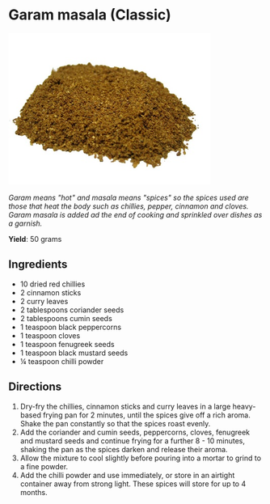 # Garam masala (Classic)

![Garam Masala](resources/garam-masala.jpg)

*Garam means "hot" and masala means "spices" so the spices used are those that heat the body such as chillies, pepper, cinnamon and cloves. Garam masala is added ad the end of cooking and sprinkled over dishes as a garnish.*

**Yield**: 50 grams

## Ingredients
- 10 dried red chillies
- 2 cinnamon sticks
- 2 curry leaves
- 2 tablespoons coriander seeds
- 2 tablespoons cumin seeds
- 1 teaspoon black peppercorns
- 1 teaspoon cloves
- 1 teaspoon fenugreek seeds
- 1 teaspoon black mustard seeds
- ¼ teaspoon chilli powder

## Directions
1. Dry-fry the chillies, cinnamon sticks and curry leaves in a large heavy-based frying pan for 2 minutes, until the spices give off a rich aroma. Shake the pan constantly so that the spices roast evenly.
1. Add the coriander and cumin seeds, peppercorns, cloves, fenugreek and mustard seeds and continue frying for a further 8 - 10 minutes, shaking the pan as the spices darken and release their aroma.
1. Allow the mixture to cool slightly before pouring into a mortar to grind to a fine powder.
1. Add the chilli powder and use immediately, or store in an airtight container away from strong light. These spices will store for up to 4 months.